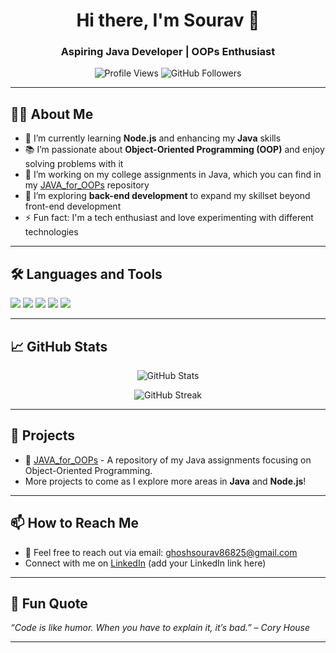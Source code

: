 <h1 align="center">Hi there, I'm Sourav 👋</h1>
<h3 align="center">Aspiring Java Developer | OOPs Enthusiast</h3>

<p align="center">
  <img src="https://komarev.com/ghpvc/?username=Hacker-Sourav&label=Profile%20views&color=0e75b6&style=flat" alt="Profile Views" />
  <img src="https://img.shields.io/github/followers/Hacker-Sourav?label=Followers&style=social" alt="GitHub Followers" />
</p>

---

## 👨‍💻 About Me

- 🌱 I’m currently learning **Node.js** and enhancing my **Java** skills
- 📚 I’m passionate about **Object-Oriented Programming (OOP)** and enjoy solving problems with it
- 💼 I’m working on my college assignments in Java, which you can find in my [JAVA_for_OOPs](https://github.com/Hacker-Sourav/JAVA_for_OOPs) repository
- 🔭 I’m exploring **back-end development** to expand my skillset beyond front-end development
- ⚡ Fun fact: I'm a tech enthusiast and love experimenting with different technologies

---

## 🛠️ Languages and Tools

<p align="left">
  <img src="https://img.shields.io/badge/Java-ED8B00?style=for-the-badge&logo=java&logoColor=white" />
  <img src="https://img.shields.io/badge/Node.js-43853D?style=for-the-badge&logo=node.js&logoColor=white" />
  <img src="https://img.shields.io/badge/Git-F05032?style=for-the-badge&logo=git&logoColor=white" />
  <img src="https://img.shields.io/badge/VS%20Code-0078D4?style=for-the-badge&logo=visual-studio-code&logoColor=white" />
  <img src="https://img.shields.io/badge/GitHub-100000?style=for-the-badge&logo=github&logoColor=white" />
</p>

---

## 📈 GitHub Stats

<p align="center">
  <img src="https://github-readme-stats.vercel.app/api?username=Hacker-Sourav&show_icons=true&theme=radical" alt="GitHub Stats" />
</p>
<p align="center">
  <img src="https://github-readme-streak-stats.herokuapp.com/?user=Hacker-Sourav&theme=radical" alt="GitHub Streak" />
</p>

---

## 🚀 Projects

- 🔗 [JAVA_for_OOPs](https://github.com/Hacker-Sourav/JAVA_for_OOPs) - A repository of my Java assignments focusing on Object-Oriented Programming.
- More projects to come as I explore more areas in **Java** and **Node.js**!

---

## 📫 How to Reach Me

- 💬 Feel free to reach out via email: ghoshsourav86825@gmail.com
- Connect with me on [LinkedIn](https://www.linkedin.com/me?trk=p_mwlite_feed-secondary_nav/) (add your LinkedIn link here)

---

## 🔖 Fun Quote

*“Code is like humor. When you have to explain it, it’s bad.” – Cory House*

---

<!-- <p align="center">
  <img src="https://github.com/Hacker-Sourav/Hacker-Sourav/raw/output/github-contribution-grid-snake.svg" alt="snake" />
</p>
-->
